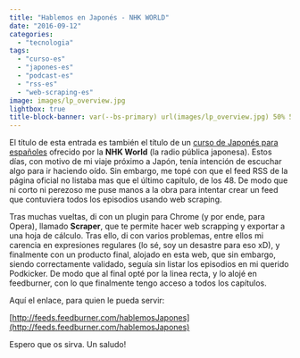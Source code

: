 ```yaml
---
title: "Hablemos en Japonés - NHK WORLD"
date: "2016-09-12"
categories: 
  - "tecnologia"
tags: 
  - "curso-es"
  - "japones-es"
  - "podcast-es"
  - "rss-es"
  - "web-scraping-es"
image: images/lp_overview.jpg
lightbox: true
title-block-banner: var(--bs-primary) url(images/lp_overview.jpg) 50% 50% 
---
```


El título de esta entrada es también el título de un [curso de Japonés para españoles](http://www.nhk.or.jp/lesson/spanish/) ofrecido por la **NHK World** (la radio pública japonesa). Estos días, con motivo de mi viaje próximo a Japón, tenía intención de escuchar algo para ir haciendo oído. Sin embargo, me topé con que el feed RSS de la página oficial no listaba mas que el último capítulo, de los 48. De modo que ni corto ni perezoso me puse manos a la obra para intentar crear un feed que contuviera todos los episodios usando web scraping.

Tras muchas vueltas, di con un plugin para Chrome (y por ende, para Opera), llamado **Scraper**, que te permite hacer web scrapping y exportar a una hoja de cálculo. Tras ello, di con varios problemas, entre ellos mi carencia en expresiones regulares (lo sé, soy un desastre para eso xD), y finalmente con un producto final, alojado en esta web, que sin embargo, siendo correctamente validado, seguía sin listar los episodios en mi querido Podkicker. De modo que al final opté por la linea recta, y lo alojé en feedburner, con lo que finalmente tengo acceso a todos los capítulos.

Aquí el enlace, para quien le pueda servir:

[http://feeds.feedburner.com/hablemosJapones](http://feeds.feedburner.com/hablemosJapones)

Espero que os sirva. Un saludo!
